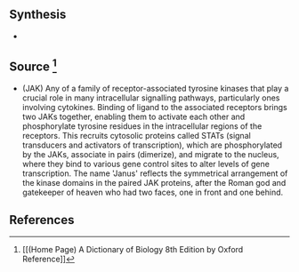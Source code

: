 ## Synthesis
- 
## Source [^1]
- (JAK) Any of a family of receptor-associated tyrosine kinases that play a crucial role in many intracellular signalling pathways, particularly ones involving cytokines. Binding of ligand to the associated receptors brings two JAKs together, enabling them to activate each other and phosphorylate tyrosine residues in the intracellular regions of the receptors. This recruits cytosolic proteins called STATs (signal transducers and activators of transcription), which are phosphorylated by the JAKs, associate in pairs (dimerize), and migrate to the nucleus, where they bind to various gene control sites to alter levels of gene transcription. The name 'Janus' reflects the symmetrical arrangement of the kinase domains in the paired JAK proteins, after the Roman god and gatekeeper of heaven who had two faces, one in front and one behind.
## References

[^1]: [[(Home Page) A Dictionary of Biology 8th Edition by Oxford Reference]]